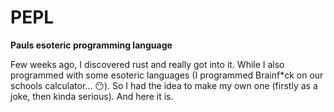 # PEPL 

**Pauls esoteric programming language**

Few weeks ago, I discovered rust and really got into it. While I also programmed with some esoteric languages (I programmed Brainf\*ck on our schools calculator... 😶). So I had the idea to make my own one (firstly as a joke, then kinda serious). And here it is.
